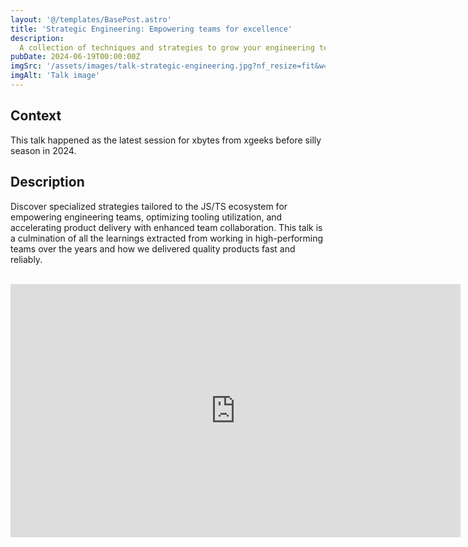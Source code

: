 ```yaml
---
layout: '@/templates/BasePost.astro'
title: 'Strategic Engineering: Empowering teams for excellence'
description:
  A collection of techniques and strategies to grow your engineering team to the next level.
pubDate: 2024-06-19T00:00:00Z
imgSrc: '/assets/images/talk-strategic-engineering.jpg?nf_resize=fit&w=480&h=360'
imgAlt: 'Talk image'
---
```


## Context

This talk happened as the latest session for xbytes from xgeeks before silly season in 2024.

## Description

Discover specialized strategies tailored to the JS/TS ecosystem for empowering engineering teams, optimizing tooling utilization, and accelerating product delivery with enhanced team collaboration. This talk is a culmination of all the learnings extracted from working in high-performing teams over the years and how we delivered quality products fast and reliably.

<br>

<iframe width="720" height="405" src="https://www.youtube.com/embed/wKOn2bwwe5I?si=cArLNSZlSjQqkqDl" frameborder="0" allow="accelerometer; autoplay; encrypted-media; gyroscope; picture-in-picture" allowfullscreen=""></iframe>
